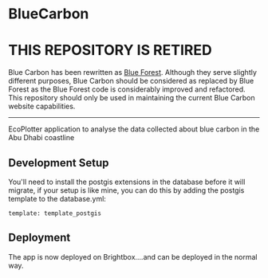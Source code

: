 # BlueCarbon

# THIS REPOSITORY IS RETIRED

Blue Carbon has been rewritten as [Blue Forest](https://github.com/unepwcmc/BlueForest). Although they serve slightly different purposes, Blue Carbon should be considered as replaced by Blue Forest as the Blue Forest code is considerably improved and refactored. This repository should only be used in maintaining the current Blue Carbon website capabilities.

---

EcoPlotter application to analyse the data collected about blue carbon in the Abu Dhabi coastline

## Development Setup
You'll need to install the postgis extensions in the database before it will migrate, if your setup is like mine, you can do this by adding the postgis template to the database.yml:

    template: template_postgis

## Deployment

The app is now deployed on Brightbox....and can be deployed in the normal way.
